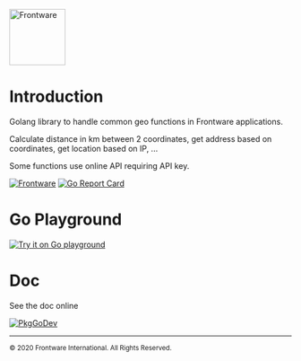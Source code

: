[<img src="https://www.frontware.com/images/img/fw-logo.png" alt="Frontware" width="100"/>](https://frontware.com)

# Introduction


Golang library to handle common geo functions in Frontware applications.


Calculate distance in km between 2 coordinates, get address based on coordinates, get location based on IP, ...

Some functions use online API requiring API key.

[![Frontware](https://img.shields.io/badge/Developed%20by-Frontware-yellowgreen.svg)](https://www.frontware.com) [![Go Report Card](https://goreportcard.com/badge/github.com/frontware/geo)](https://goreportcard.com/report/github.com/frontware/geo)

# Go Playground


[![Try it on Go playground](https://img.shields.io/static/v1?label=Golang&message=Playground&color=blue)](https://play.golang.org/p/Av09V987_Rn)


# Doc

See the doc online

[![PkgGoDev](https://pkg.go.dev/badge/github.com/frontware/geo)](https://pkg.go.dev/github.com/frontware/geo) 


-----------------------------------------------
<sup>© 2020 Frontware International. All Rights Reserved.</sup>